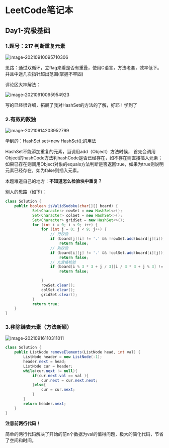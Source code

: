 # LeetCode笔记本

## Day1-究极基础

### 1.题号：217 判断重复元素

![image-20210910095710306](../images/image-20210910095710306.png)

思路：通过双循环，立flag来看是否有重叠，使用C语言，方法老套，效率低下。并且中途几次指针超出范围(掌握不牢固)

评论区大神解法：

![image-20210910095954923](../images/image-20210910095954923.png)

写的已经很详细，拓展了我对HashSet的方法的了解，好耶！学到了

### 2.有效的数独

![image-20210914203952799](../images/image-20210914203952799.png)

学到的：HashSet<Integer> set=new HashSet<Integer>();的用法

HashSet不能添加重复的元素，当调用add（Object）方法时候，
首先会调用Object的hashCode方法判hashCode是否已经存在，如不存在则直接插入元素；
如果已存在则调用Object对象的equals方法判断是否返回true，如果为true则说明元素已经存在，如为false则插入元素。

本题难道自己的地方：**不知道怎么检验块中重复？**

别人的思路（如下）：

```Java
class Solution {
    public boolean isValidSudoku(char[][] board) {
            Set<Character> rowSet = new HashSet<>();
            Set<Character> colSet = new HashSet<>();
            Set<Character> gridSet = new HashSet<>();
            for (int i = 0; i < 9; i++) {
                for (int j = 0; j < 9; j++) {
                    // 行校验
                    if (board[j][i] != '.' && !rowSet.add(board[j][i]))
                        return false;
                    // 列校验
                    if (board[i][j] != '.' && !colSet.add(board[i][j]))
                        return false;
                    // 九宫格校验
                    if (board[i % 3 * 3 + j / 3][i / 3 * 3 + j % 3] != '.' && !gridSet.add(board[i % 3 * 3 + j / 3][i / 3 * 3 + j % 3]))
                        return false;

                }
                rowSet.clear();
                colSet.clear();
                gridSet.clear();
            }
            return true;
    }
}
```

### 3.移除链表元素（方法新颖）

![image-20210916110311011](../images/image-20210916110311011.png)

```java
class Solution {
    public ListNode removeElements(ListNode head, int val) {
        ListNode header = new ListNode(-1);
        header.next = head;
        ListNode cur = header;
        while(cur.next != null){
            if(cur.next.val == val ){
                cur.next = cur.next.next;
            }else{
                cur = cur.next;
            }
        }
        return header.next;
    }
}
```

**注意前两行代码！**

简单的两行代码解决了开始的前n个数据为val的值得问题，极大的简化代码，节省了空间和时间。
